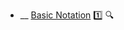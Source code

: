 * __ [Basic Notation](./uml/sequenceDiagrams/basicNotation) :one: <trigger for="pop:sequence-diagrams-basicNotation-preview">:mag:</trigger>

<popover id="pop:sequence-diagrams-basicNotation-preview" title=":mag: Basic Notation" placement="right">
  <div slot="content">
    <include src=".\preview.md" />
  </div>
</popover>
